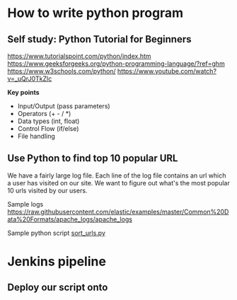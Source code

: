 # How to write python program

## Self study: Python Tutorial for Beginners

https://www.tutorialspoint.com/python/index.htm
https://www.geeksforgeeks.org/python-programming-language/?ref=ghm
https://www.w3schools.com/python/
https://www.youtube.com/watch?v=_uQrJ0TkZlc

**Key points**
- Input/Output (pass parameters)
- Operators (+ - / *)
- Data types (int, float)
- Control Flow (if/else)
- File handling

## Use Python to find top 10 popular URL

We have a fairly large log file. Each line of the log file contains an url which a user has visited on our site.
We want to figure out what's the most popular 10 urls visited by our users.

Sample logs
https://raw.githubusercontent.com/elastic/examples/master/Common%20Data%20Formats/apache_logs/apache_logs

Sample python script
[sort_urls.py](sort_urls.py)


# Jenkins pipeline

## Deploy our script onto
